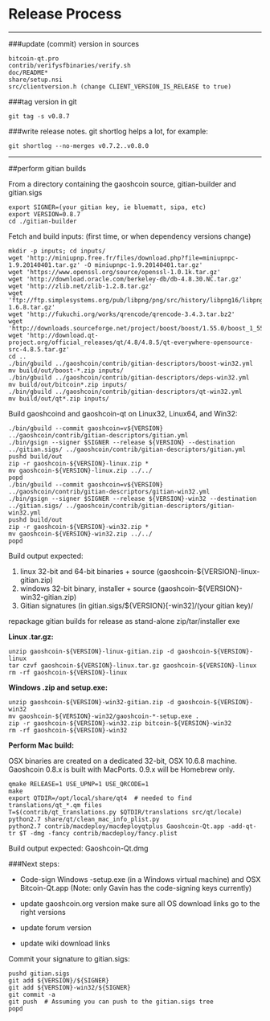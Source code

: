Release Process
====================

* * *

###update (commit) version in sources


	bitcoin-qt.pro
	contrib/verifysfbinaries/verify.sh
	doc/README*
	share/setup.nsi
	src/clientversion.h (change CLIENT_VERSION_IS_RELEASE to true)

###tag version in git

	git tag -s v0.8.7

###write release notes. git shortlog helps a lot, for example:

	git shortlog --no-merges v0.7.2..v0.8.0

* * *

##perform gitian builds

 From a directory containing the gaoshcoin source, gitian-builder and gitian.sigs
  
	export SIGNER=(your gitian key, ie bluematt, sipa, etc)
	export VERSION=0.8.7
	cd ./gitian-builder

 Fetch and build inputs: (first time, or when dependency versions change)

	mkdir -p inputs; cd inputs/
	wget 'http://miniupnp.free.fr/files/download.php?file=miniupnpc-1.9.20140401.tar.gz' -O miniupnpc-1.9.20140401.tar.gz'
	wget 'https://www.openssl.org/source/openssl-1.0.1k.tar.gz'
	wget 'http://download.oracle.com/berkeley-db/db-4.8.30.NC.tar.gz'
	wget 'http://zlib.net/zlib-1.2.8.tar.gz'
	wget 'ftp://ftp.simplesystems.org/pub/libpng/png/src/history/libpng16/libpng-1.6.8.tar.gz'
	wget 'http://fukuchi.org/works/qrencode/qrencode-3.4.3.tar.bz2'
	wget 'http://downloads.sourceforge.net/project/boost/boost/1.55.0/boost_1_55_0.tar.bz2'
	wget 'http://download.qt-project.org/official_releases/qt/4.8/4.8.5/qt-everywhere-opensource-src-4.8.5.tar.gz'
	cd ..
	./bin/gbuild ../gaoshcoin/contrib/gitian-descriptors/boost-win32.yml
	mv build/out/boost-*.zip inputs/
	./bin/gbuild ../gaoshcoin/contrib/gitian-descriptors/deps-win32.yml
	mv build/out/bitcoin*.zip inputs/
	./bin/gbuild ../gaoshcoin/contrib/gitian-descriptors/qt-win32.yml
	mv build/out/qt*.zip inputs/

 Build gaoshcoind and gaoshcoin-qt on Linux32, Linux64, and Win32:
  
	./bin/gbuild --commit gaoshcoin=v${VERSION} ../gaoshcoin/contrib/gitian-descriptors/gitian.yml
	./bin/gsign --signer $SIGNER --release ${VERSION} --destination ../gitian.sigs/ ../gaoshcoin/contrib/gitian-descriptors/gitian.yml
	pushd build/out
	zip -r gaoshcoin-${VERSION}-linux.zip *
	mv gaoshcoin-${VERSION}-linux.zip ../../
	popd
	./bin/gbuild --commit gaoshcoin=v${VERSION} ../gaoshcoin/contrib/gitian-descriptors/gitian-win32.yml
	./bin/gsign --signer $SIGNER --release ${VERSION}-win32 --destination ../gitian.sigs/ ../gaoshcoin/contrib/gitian-descriptors/gitian-win32.yml
	pushd build/out
	zip -r gaoshcoin-${VERSION}-win32.zip *
	mv gaoshcoin-${VERSION}-win32.zip ../../
	popd

  Build output expected:

  1. linux 32-bit and 64-bit binaries + source (gaoshcoin-${VERSION}-linux-gitian.zip)
  2. windows 32-bit binary, installer + source (gaoshcoin-${VERSION}-win32-gitian.zip)
  3. Gitian signatures (in gitian.sigs/${VERSION}[-win32]/(your gitian key)/

repackage gitian builds for release as stand-alone zip/tar/installer exe

**Linux .tar.gz:**

	unzip gaoshcoin-${VERSION}-linux-gitian.zip -d gaoshcoin-${VERSION}-linux
	tar czvf gaoshcoin-${VERSION}-linux.tar.gz gaoshcoin-${VERSION}-linux
	rm -rf gaoshcoin-${VERSION}-linux

**Windows .zip and setup.exe:**

	unzip gaoshcoin-${VERSION}-win32-gitian.zip -d gaoshcoin-${VERSION}-win32
	mv gaoshcoin-${VERSION}-win32/gaoshcoin-*-setup.exe .
	zip -r gaoshcoin-${VERSION}-win32.zip bitcoin-${VERSION}-win32
	rm -rf gaoshcoin-${VERSION}-win32

**Perform Mac build:**

  OSX binaries are created on a dedicated 32-bit, OSX 10.6.8 machine.
  Gaoshcoin 0.8.x is built with MacPorts.  0.9.x will be Homebrew only.

	qmake RELEASE=1 USE_UPNP=1 USE_QRCODE=1
	make
	export QTDIR=/opt/local/share/qt4  # needed to find translations/qt_*.qm files
	T=$(contrib/qt_translations.py $QTDIR/translations src/qt/locale)
	python2.7 share/qt/clean_mac_info_plist.py
	python2.7 contrib/macdeploy/macdeployqtplus Gaoshcoin-Qt.app -add-qt-tr $T -dmg -fancy contrib/macdeploy/fancy.plist

 Build output expected: Gaoshcoin-Qt.dmg

###Next steps:

* Code-sign Windows -setup.exe (in a Windows virtual machine) and
  OSX Bitcoin-Qt.app (Note: only Gavin has the code-signing keys currently)

* update gaoshcoin.org version
  make sure all OS download links go to the right versions

* update forum version

* update wiki download links

Commit your signature to gitian.sigs:

	pushd gitian.sigs
	git add ${VERSION}/${SIGNER}
	git add ${VERSION}-win32/${SIGNER}
	git commit -a
	git push  # Assuming you can push to the gitian.sigs tree
	popd

